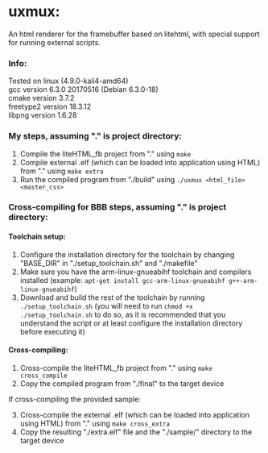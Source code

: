 # uxmux:

An html renderer for the framebuffer based on litehtml, with special support for running external scripts.

### Info:

Tested on linux (4.9.0-kali4-amd64)           <br/>
gcc version 6.3.0 20170516 (Debian 6.3.0-18)  <br/>
cmake version 3.7.2                           <br/>
freetype2 version 18.3.12                     <br/>
libpng version 1.6.28                         <br/>

### My steps, assuming "." is project directory:
1. Compile the liteHTML_fb project from "." using `make`
2. Compile external .elf (which can be loaded into application using HTML) from "." using `make extra`
3. Run the compiled program from "./build" using `./uxmux <html_file> <master_css>`

### Cross-compiling for BBB steps, assuming "." is project directory:

#### Toolchain setup:
1. Configure the installation directory for the toolchain by changing "BASE\_DIR" in "./setup_toolchain.sh" and "./makefile"
2. Make sure you have the arm-linux-gnueabihf toolchain and compilers installed (example: `apt-get install gcc-arm-linux-gnueabihf g++-arm-linux-gnueabihf`)
3. Download and build the rest of the toolchain by running `./setup_toolchain.sh`
 (you will need to run `chmod +x ./setup_toolchain.sh` to do so, as it is recommended that you understand the script
 or at least configure the installation directory before executing it)

#### Cross-compiling:
1. Cross-compile the liteHTML_fb project from "." using `make cross_compile`
2. Copy the compiled program from "./final" to the target device

If cross-compiling the provided sample:

3. Cross-compile the external .elf (which can be loaded into application using HTML) from "." using `make cross_extra`
4. Copy the resulting "./extra.elf" file and the "./sample/" directory to the target device
